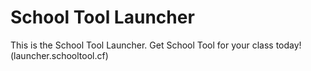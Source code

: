 # School Tool Launcher
 This is the School Tool Launcher. Get School Tool for your class today! (launcher.schooltool.cf)
